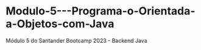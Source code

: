 # Modulo-5---Programa-o-Orientada-a-Objetos-com-Java
Módulo 5 do Santander Bootcamp 2023 - Backend Java
